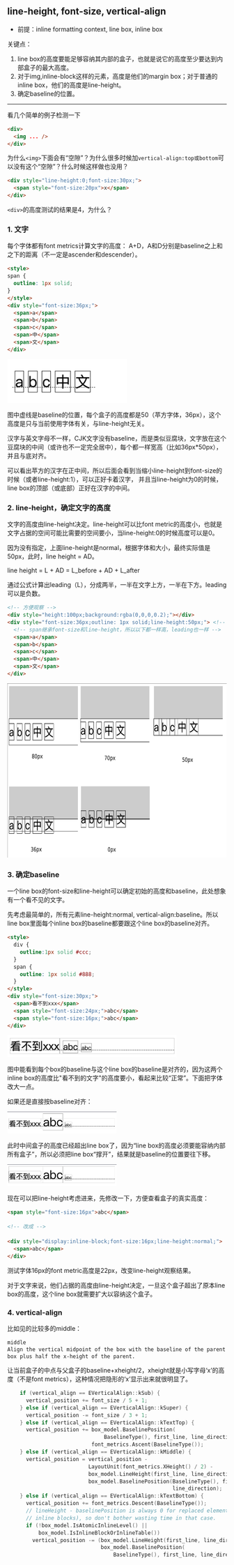 ## line-height, font-size, vertical-align

* 前提：inline formatting context, line box, inline box

关键点：

1. line box的高度要能足够容纳其内部的盒子，也就是说它的高度至少要达到内部盒子的最大高度。
2. 对于img,inline-block这样的元素，高度是他们的margin box；对于普通的inline box，他们的高度是line-height。
3. 确定baseline的位置。

---

看几个简单的例子检测一下

```html
<div>
  <img ... />
</div>
```

为什么`<img>`下面会有“空隙”？为什么很多时候加`vertical-align:top或bottom`可以没有这个“空隙”？什么时候这样做也没用？

```html
<div style="line-height:0;font-size:30px;">
  <span style="font-size:20px">x</span>
</div>
```

`<div>`的高度测试的结果是4，为什么？

### 1. 文字

每个字体都有font metrics计算文字的高度： A+D，A和D分别是baseline之上和之下的距离（不一定是ascender和descender）。

```html
<style>
span {
  outline: 1px solid;
}
</style>
<div style="font-size:36px;">
  <span>a</span>
  <span>b</span>
  <span>c</span>
  <span>中</span>
  <span>文</span>
</div>
```

<img src=assets/css/line-box-1.png height=100 />

图中虚线是baseline的位置，每个盒子的高度都是50（苹方字体，36px），这个高度是只与当前使用字体有关，与line-height无关。

汉字与英文字母不一样，CJK文字没有baseline，而是类似豆腐块，文字放在这个豆腐块的中间（或许也不一定完全居中），每个都一样宽高（比如36px*50px），并且与底对齐。

可以看出苹方的汉字在正中间，所以后面会看到当缩小line-height到font-size的时候（或者line-height:1），可以正好卡着汉字，
并且当line-height为0的时候，line box的顶部（或底部）正好在汉字的中间。


### 2. line-height，确定文字的高度

文字的高度由line-height决定。line-height可以比font metric的高度小，也就是文字占据的空间可能比需要的空间要小，当line-height:0的时候高度可以是0。

因为没有指定，上面line-height是normal，根据字体和大小，最终实际值是50px，此时，line height = AD。

line height = L + AD = L_before + AD + L_after

通过公式计算出leading（L），分成两半，一半在文字上方，一半在下方。leading可以是负数。

```html
<!-- 方便观察 -->
<div style="height:100px;background:rgba(0,0,0,0.2);"></div>
<div style="font-size:36px;outline: 1px solid;line-height:50px;"> <!-- 改变line-height，观察line box的高度 -->
  <!-- span继承font-size和line-height，所以以下都一样高，leading也一样 -->
  <span>a</span>
  <span>b</span>
  <span>c</span>
  <span>中</span>
  <span>文</span>
</div>
```

<img src=assets/css/line-box-2.png height=400 />


### 3. 确定baseline

一个line box的font-size和line-height可以确定初始的高度和baseline，此处想象有一个看不见的文字。

先考虑最简单的，所有元素line-height:normal, vertical-align:baseline。所以line box里面每个inline box的baseline都要跟这个line box的baseline对齐。

```html
<style>
  div {
    outline:1px solid #ccc;
  }
  span {
    outline: 1px solid #888;
  }
</style>
<div style="font-size:30px;">
  <span>看不到xxx</span>
  <span style="font-size:24px;">abc</span>
  <span style="font-size:16px;">abc</span>
</div>
```

<img src=assets/css/line-box-3.png height=50 />

图中能看到每个box的baseline与这个line box的baseline是对齐的，因为这两个inline box的高度比"看不到的文字"的高度要小，看起来比较“正常”。下面把字体改大一点。

如果还是直接按baseline对齐：

<img src=assets/css/line-box-4.png height=50 />

此时中间盒子的高度已经超出line box了，因为“line box的高度必须要能容纳内部所有盒子”，所以必须把line box“撑开”，结果就是baseline的位置要往下移。

<img src=assets/css/line-box-5.png height=50 />

现在可以把line-height考虑进来，先修改一下，方便查看盒子的真实高度：

```html
<span style="font-size:16px">abc</span>

<!-- 改成 -->

<div style="display:inline-block;font-size:16px;line-height:normal;">
  <span>abc</span>
</div>
```

测试字体16px的font metric高度是22px，改变line-height观察结果。

对于文字来说，他们占据的高度由line-height决定，一旦这个盒子超出了原本line box的高度，这个line box就需要扩大以容纳这个盒子。

### 4. vertical-align

比如见的比较多的middle：

```
middle
Align the vertical midpoint of the box with the baseline of the parent box plus half the x-height of the parent.
```

让当前盒子的中点与父盒子的baseline+xheight/2，xheight就是小写字母‘x’的高度（不是font metrics），这种情况把隐形的‘x’显示出来就很明显了。

```c
    if (vertical_align == EVerticalAlign::kSub) {
      vertical_position += font_size / 5 + 1;
    } else if (vertical_align == EVerticalAlign::kSuper) {
      vertical_position -= font_size / 3 + 1;
    } else if (vertical_align == EVerticalAlign::kTextTop) {
      vertical_position += box_model.BaselinePosition(
                               BaselineType(), first_line, line_direction) -
                           font_metrics.Ascent(BaselineType());
    } else if (vertical_align == EVerticalAlign::kMiddle) {
      vertical_position = vertical_position -
                          LayoutUnit(font_metrics.XHeight() / 2) -
                          box_model.LineHeight(first_line, line_direction) / 2 +
                          box_model.BaselinePosition(BaselineType(), first_line,
                                                     line_direction);
    } else if (vertical_align == EVerticalAlign::kTextBottom) {
      vertical_position += font_metrics.Descent(BaselineType());
      // lineHeight - baselinePosition is always 0 for replaced elements (except
      // inline blocks), so don't bother wasting time in that case.
      if (!box_model.IsAtomicInlineLevel() ||
          box_model.IsInlineBlockOrInlineTable())
        vertical_position -= (box_model.LineHeight(first_line, line_direction) -
                              box_model.BaselinePosition(
                                  BaselineType(), first_line, line_direction));
                                  
```

